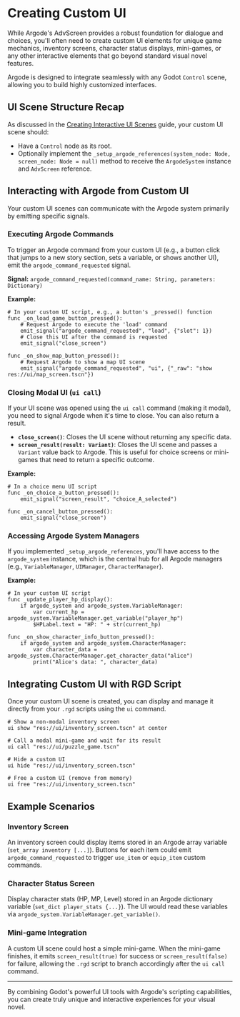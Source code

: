 # Creating Custom UI

While Argode's AdvScreen provides a robust foundation for dialogue and choices, you'll often need to create custom UI elements for unique game mechanics, inventory screens, character status displays, mini-games, or any other interactive elements that go beyond standard visual novel features.

Argode is designed to integrate seamlessly with any Godot `Control` scene, allowing you to build highly customized interfaces.

## UI Scene Structure Recap

As discussed in the [Creating Interactive UI Scenes](argode-ui-scene.md) guide, your custom UI scene should:

-   Have a `Control` node as its root.
-   Optionally implement the `_setup_argode_references(system_node: Node, screen_node: Node = null)` method to receive the `ArgodeSystem` instance and `AdvScreen` reference.

## Interacting with Argode from Custom UI

Your custom UI scenes can communicate with the Argode system primarily by emitting specific signals.

### Executing Argode Commands

To trigger an Argode command from your custom UI (e.g., a button click that jumps to a new story section, sets a variable, or shows another UI), emit the `argode_command_requested` signal.

**Signal:** `argode_command_requested(command_name: String, parameters: Dictionary)`

**Example:**

```gdscript
# In your custom UI script, e.g., a button's _pressed() function
func _on_load_game_button_pressed():
    # Request Argode to execute the 'load' command
    emit_signal("argode_command_requested", "load", {"slot": 1})
    # Close this UI after the command is requested
    emit_signal("close_screen")

func _on_show_map_button_pressed():
    # Request Argode to show a map UI scene
    emit_signal("argode_command_requested", "ui", {"_raw": "show res://ui/map_screen.tscn"})
```

### Closing Modal UI (`ui call`)

If your UI scene was opened using the `ui call` command (making it modal), you need to signal Argode when it's time to close. You can also return a result.

-   **`close_screen()`**: Closes the UI scene without returning any specific data.
-   **`screen_result(result: Variant)`**: Closes the UI scene and passes a `Variant` value back to Argode. This is useful for choice screens or mini-games that need to return a specific outcome.

**Example:**

```gdscript
# In a choice menu UI script
func _on_choice_a_button_pressed():
    emit_signal("screen_result", "choice_A_selected")

func _on_cancel_button_pressed():
    emit_signal("close_screen")
```

### Accessing Argode System Managers

If you implemented `_setup_argode_references`, you'll have access to the `argode_system` instance, which is the central hub for all Argode managers (e.g., `VariableManager`, `UIManager`, `CharacterManager`).

**Example:**

```gdscript
# In your custom UI script
func _update_player_hp_display():
    if argode_system and argode_system.VariableManager:
        var current_hp = argode_system.VariableManager.get_variable("player_hp")
        $HPLabel.text = "HP: " + str(current_hp)

func _on_show_character_info_button_pressed():
    if argode_system and argode_system.CharacterManager:
        var character_data = argode_system.CharacterManager.get_character_data("alice")
        print("Alice's data: ", character_data)
```

## Integrating Custom UI with RGD Script

Once your custom UI scene is created, you can display and manage it directly from your `.rgd` scripts using the `ui` command.

```rgd
# Show a non-modal inventory screen
ui show "res://ui/inventory_screen.tscn" at center

# Call a modal mini-game and wait for its result
ui call "res://ui/puzzle_game.tscn"

# Hide a custom UI
ui hide "res://ui/inventory_screen.tscn"

# Free a custom UI (remove from memory)
ui free "res://ui/inventory_screen.tscn"
```

## Example Scenarios

### Inventory Screen

An inventory screen could display items stored in an Argode array variable (`set_array inventory [...]`). Buttons for each item could emit `argode_command_requested` to trigger `use_item` or `equip_item` custom commands.

### Character Status Screen

Display character stats (HP, MP, Level) stored in an Argode dictionary variable (`set_dict player_stats {...}`). The UI would read these variables via `argode_system.VariableManager.get_variable()`.

### Mini-game Integration

A custom UI scene could host a simple mini-game. When the mini-game finishes, it emits `screen_result(true)` for success or `screen_result(false)` for failure, allowing the `.rgd` script to branch accordingly after the `ui call` command.

---

By combining Godot's powerful UI tools with Argode's scripting capabilities, you can create truly unique and interactive experiences for your visual novel.
